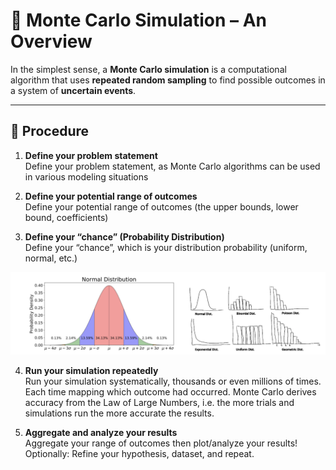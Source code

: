 # 🎲 Monte Carlo Simulation – An Overview

In the simplest sense, a **Monte Carlo simulation** is a computational algorithm that uses **repeated random sampling** to find possible outcomes in a system of **uncertain events**.

---

## 🧠 Procedure

1. **Define your problem statement**  
Define your problem statement, as Monte Carlo algorithms can be used in various modeling situations 

2. **Define your potential range of outcomes**  
Define your potential range of outcomes (the upper bounds, lower bound, coefficients)  

3. **Define your “chance” (Probability Distribution)**  
Define your “chance”, which is your distribution probability (uniform, normal, etc.) 

![Demo](montecarlodemo.png)

4. **Run your simulation repeatedly**  
Run your simulation systematically, thousands or even millions of times. Each time mapping which outcome had occurred. Monte Carlo derives accuracy from the Law of Large Numbers, i.e. the more trials and simulations run the more accurate the results.  

5. **Aggregate and analyze your results**  
Aggregate your range of outcomes then plot/analyze your results! Optionally: Refine your hypothesis, dataset, and repeat. 

